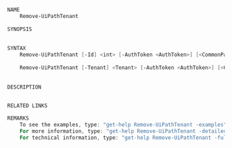 ﻿```PowerShell

NAME
    Remove-UiPathTenant
    
SYNOPSIS
    
    
SYNTAX
    Remove-UiPathTenant [-Id] <int> [-AuthToken <AuthToken>] [<CommonParameters>]
    
    Remove-UiPathTenant [-Tenant] <Tenant> [-AuthToken <AuthToken>] [<CommonParameters>]
    
    
DESCRIPTION
    

RELATED LINKS

REMARKS
    To see the examples, type: "get-help Remove-UiPathTenant -examples".
    For more information, type: "get-help Remove-UiPathTenant -detailed".
    For technical information, type: "get-help Remove-UiPathTenant -full".



```

